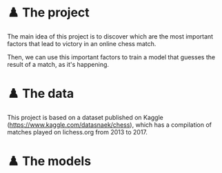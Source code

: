 # ♟️ The project 

The main idea of this project is to discover which are the most important factors that lead to victory in an online chess match.

Then, we can use this important factors to train a model that guesses the result of a match, as it's happening.

# ♟️ The data 

This project is based on a dataset published on Kaggle (https://www.kaggle.com/datasnaek/chess), which has a compilation of matches played on lichess.org from 2013 to 2017.

# ♟️ The models

